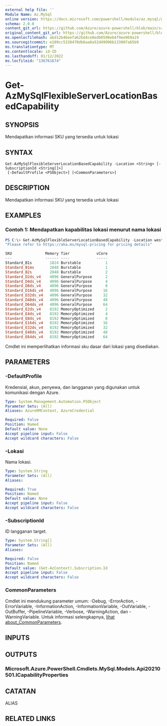 ```yaml
---
external help file: ''
Module Name: Az.MySql
online version: https://docs.microsoft.com/powershell/module/az.mysql/get-azmysqlflexibleserverlocationbasedcapability
schema: 2.0.0
content_git_url: https://github.com/Azure/azure-powershell/blob/main/src/MySql/help/Get-AzMySqlFlexibleServerLocationBasedCapability.md
original_content_git_url: https://github.com/Azure/azure-powershell/blob/main/src/MySql/help/Get-AzMySqlFlexibleServerLocationBasedCapability.md
ms.openlocfilehash: abd12b46eefa62bd4ce8edb0598eb4f9ee969a19
ms.sourcegitcommit: e109cc5320478db6aa8a52d49996b133007a65b9
ms.translationtype: MT
ms.contentlocale: id-ID
ms.lasthandoff: 01/12/2022
ms.locfileid: "136761674"
---
```

# Get-AzMySqlFlexibleServerLocationBasedCapability

## SYNOPSIS
Mendapatkan informasi SKU yang tersedia untuk lokasi

## SYNTAX

```
Get-AzMySqlFlexibleServerLocationBasedCapability -Location <String> [-SubscriptionId <String[]>]
 [-DefaultProfile <PSObject>] [<CommonParameters>]
```

## DESCRIPTION
Mendapatkan informasi SKU yang tersedia untuk lokasi

## EXAMPLES

### Contoh 1: Mendapatkan kapabilitas lokasi menurut nama lokasi
```powershell
PS C:\> Get-AzMySqlFlexibleServerLocationBasedCapability -Location westus2
"Please refer to https://aka.ms/mysql-pricing for pricing details"

SKU               Memory Tier            vCore
---               ------ ----            -----
Standard_B1s        1024 Burstable           1
Standard_B1ms       2048 Burstable           1
Standard_B2s        2048 Burstable           2
Standard_D2ds_v4    4096 GeneralPurpose      2
Standard_D4ds_v4    4096 GeneralPurpose      4
Standard_D8ds_v4    4096 GeneralPurpose      8
Standard_D16ds_v4   4096 GeneralPurpose     16
Standard_D32ds_v4   4096 GeneralPurpose     32
Standard_D48ds_v4   4096 GeneralPurpose     48
Standard_D64ds_v4   4096 GeneralPurpose     64
Standard_E2ds_v4    8192 MemoryOptimized     2
Standard_E4ds_v4    8192 MemoryOptimized     4
Standard_E8ds_v4    8192 MemoryOptimized     8
Standard_E16ds_v4   8192 MemoryOptimized    16
Standard_E32ds_v4   8192 MemoryOptimized    32
Standard_E48ds_v4   8192 MemoryOptimized    48
Standard_E64ds_v4   8192 MemoryOptimized    64

```

Cmdlet ini memperlihatkan informasi sku dasar dari lokasi yang disediakan.

## PARAMETERS

### -DefaultProfile
Kredensial, akun, penyewa, dan langganan yang digunakan untuk komunikasi dengan Azure.

```yaml
Type: System.Management.Automation.PSObject
Parameter Sets: (All)
Aliases: AzureRMContext, AzureCredential

Required: False
Position: Named
Default value: None
Accept pipeline input: False
Accept wildcard characters: False
```

### -Lokasi
Nama lokasi.

```yaml
Type: System.String
Parameter Sets: (All)
Aliases:

Required: True
Position: Named
Default value: None
Accept pipeline input: False
Accept wildcard characters: False
```

### -SubscriptionId
ID langganan target.

```yaml
Type: System.String[]
Parameter Sets: (All)
Aliases:

Required: False
Position: Named
Default value: (Get-AzContext).Subscription.Id
Accept pipeline input: False
Accept wildcard characters: False
```

### CommonParameters
Cmdlet ini mendukung parameter umum: -Debug, -ErrorAction, -ErrorVariable, -InformationAction, -InformationVariable, -OutVariable, -OutBuffer, -PipelineVariable, -Verbose, -WarningAction, dan -WarningVariable. Untuk informasi selengkapnya, [lihat about_CommonParameters](http://go.microsoft.com/fwlink/?LinkID=113216).

## INPUTS

## OUTPUTS

### Microsoft.Azure.PowerShell.Cmdlets.MySql.Models.Api20210501.ICapabilityProperties

## CATATAN

ALIAS

## RELATED LINKS

